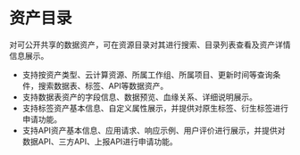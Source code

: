 # 资产目录

对可公开共享的数据资产，可在资源目录对其进行搜索、目录列表查看及资产详情信息展示。

-   支持按资产类型、云计算资源、所属工作组、所属项目、更新时间等查询条件，搜索数据表、标签、API等数据资产。
-   支持数据表资产的字段信息、数据预览、血缘关系、详细说明展示。
-   支持标签资产基本信息、自定义属性展示，并提供对原生标签、衍生标签进行申请功能。
-   支持API资产基本信息、应用请求、响应示例、用户评价进行展示，并提供对数据API、三方API、上报API进行申请功能。

